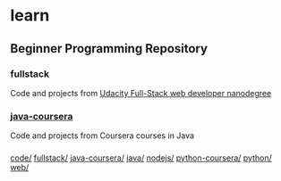 # learn

## Beginner Programming Repository

### fullstack
Code and projects from [Udacity Full-Stack web developer nanodegree](https://www.udacity.com/course/full-stack-web-developer-nanodegree--nd004)

### [java-coursera](java-coursera)
Code and projects from Coursera courses in Java 

### 

[code/](code/)
[fullstack/](fullstack/)
[java-coursera/](java-coursera/)
[java/](java/)
[nodejs/](nodejs/)
[python-coursera/](python-coursera/)
[python/](python/)
[web/](web/)
